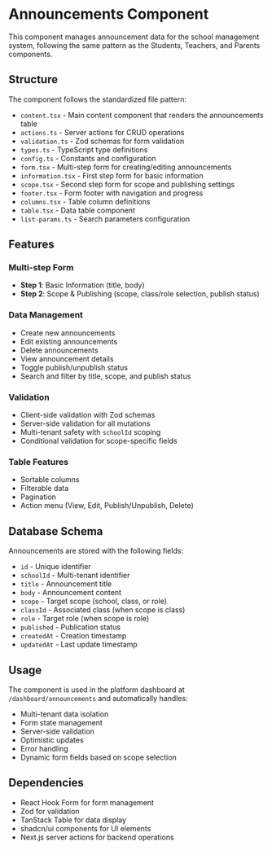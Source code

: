 # Announcements Component

This component manages announcement data for the school management system, following the same pattern as the Students, Teachers, and Parents components.

## Structure

The component follows the standardized file pattern:

- `content.tsx` - Main content component that renders the announcements table
- `actions.ts` - Server actions for CRUD operations
- `validation.ts` - Zod schemas for form validation
- `types.ts` - TypeScript type definitions
- `config.ts` - Constants and configuration
- `form.tsx` - Multi-step form for creating/editing announcements
- `information.tsx` - First step form for basic information
- `scope.tsx` - Second step form for scope and publishing settings
- `footer.tsx` - Form footer with navigation and progress
- `columns.tsx` - Table column definitions
- `table.tsx` - Data table component
- `list-params.ts` - Search parameters configuration

## Features

### Multi-step Form
- **Step 1**: Basic Information (title, body)
- **Step 2**: Scope & Publishing (scope, class/role selection, publish status)

### Data Management
- Create new announcements
- Edit existing announcements
- Delete announcements
- View announcement details
- Toggle publish/unpublish status
- Search and filter by title, scope, and publish status

### Validation
- Client-side validation with Zod schemas
- Server-side validation for all mutations
- Multi-tenant safety with `schoolId` scoping
- Conditional validation for scope-specific fields

### Table Features
- Sortable columns
- Filterable data
- Pagination
- Action menu (View, Edit, Publish/Unpublish, Delete)

## Database Schema

Announcements are stored with the following fields:
- `id` - Unique identifier
- `schoolId` - Multi-tenant identifier
- `title` - Announcement title
- `body` - Announcement content
- `scope` - Target scope (school, class, or role)
- `classId` - Associated class (when scope is class)
- `role` - Target role (when scope is role)
- `published` - Publication status
- `createdAt` - Creation timestamp
- `updatedAt` - Last update timestamp

## Usage

The component is used in the platform dashboard at `/dashboard/announcements` and automatically handles:

- Multi-tenant data isolation
- Form state management
- Server-side validation
- Optimistic updates
- Error handling
- Dynamic form fields based on scope selection

## Dependencies

- React Hook Form for form management
- Zod for validation
- TanStack Table for data display
- shadcn/ui components for UI elements
- Next.js server actions for backend operations
